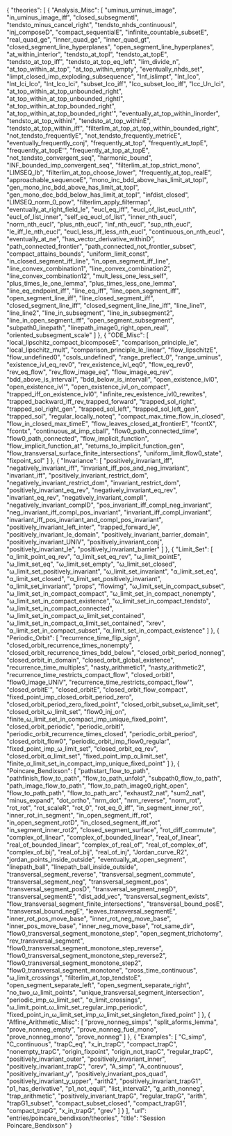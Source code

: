 {
    "theories": [
        {
            "Analysis_Misc": [
                "uminus_uminus_image",
                "in_uminus_image_iff",
                "closed_subsegmentI",
                "tendsto_minus_cancel_right",
                "tendsto_nhds_continuousI",
                "inj_composeD",
                "compact_sequentialE",
                "infinite_countable_subsetE",
                "real_quad_ge",
                "inner_quad_ge",
                "inner_quad_gt",
                "closed_segment_line_hyperplanes",
                "open_segment_line_hyperplanes",
                "at_within_interior",
                "tendsto_at_topI",
                "tendsto_at_topE",
                "tendsto_at_top_iff",
                "tendsto_at_top_eq_left",
                "lim_divide_n",
                "at_top_within_at_top",
                "at_top_within_empty",
                "eventually_nhds_set",
                "limpt_closed_imp_exploding_subsequence",
                "Inf_islimpt",
                "Int_Ico",
                "Int_Ici_Ico",
                "Int_Ico_Ici",
                "subset_Ico_iff",
                "Ico_subset_Ioo_iff",
                "Icc_Un_Ici",
                "at_top_within_at_top_unbounded_right",
                "at_top_within_at_top_unbounded_rightI",
                "at_top_within_at_top_bounded_right",
                "at_top_within_at_top_bounded_right'",
                "eventually_at_top_within_linorder",
                "tendsto_at_top_withinI",
                "tendsto_at_top_withinE",
                "tendsto_at_top_within_iff",
                "filterlim_at_top_at_top_within_bounded_right",
                "not_tendsto_frequentlyE",
                "not_tendsto_frequently_metricE",
                "eventually_frequently_conj",
                "frequently_at_top",
                "frequently_at_topE",
                "frequently_at_topE'",
                "frequently_at_top_at_topE",
                "not_tendsto_convergent_seq",
                "harmonic_bound",
                "INF_bounded_imp_convergent_seq",
                "filterlim_at_top_strict_mono",
                "LIMSEQ_lb",
                "filterlim_at_top_choose_lower",
                "frequently_at_top_realE",
                "approachable_sequenceE",
                "mono_inc_bdd_above_has_limit_at_topI",
                "gen_mono_inc_bdd_above_has_limit_at_topI",
                "gen_mono_dec_bdd_below_has_limit_at_topI",
                "infdist_closed",
                "LIMSEQ_norm_0_pow",
                "filterlim_apply_filtermap",
                "eventually_at_right_field_le",
                "eucl_eq_iff",
                "eucl_of_list_eucl_nth",
                "eucl_of_list_inner",
                "self_eq_eucl_of_list",
                "inner_nth_eucl",
                "norm_nth_eucl",
                "plus_nth_eucl",
                "inf_nth_eucl",
                "sup_nth_eucl",
                "le_iff_le_nth_eucl",
                "eucl_less_iff_less_nth_eucl",
                "continuous_on_nth_eucl",
                "eventually_at_ne",
                "has_vector_derivative_withinD",
                "path_connected_frontier",
                "path_connected_not_frontier_subset",
                "compact_attains_bounds",
                "uniform_limit_const",
                "in_closed_segment_iff_line",
                "in_open_segment_iff_line",
                "line_convex_combination1",
                "line_convex_combination2",
                "line_convex_combination12",
                "mult_less_one_less_self",
                "plus_times_le_one_lemma",
                "plus_times_less_one_lemma",
                "line_eq_endpoint_iff",
                "line_eq_iff",
                "line_open_segment_iff",
                "open_segment_line_iff",
                "line_closed_segment_iff",
                "closed_segment_line_iff",
                "closed_segment_line_line_iff",
                "line_line1",
                "line_line2",
                "line_in_subsegment",
                "line_in_subsegment2",
                "line_in_open_segment_iff",
                "open_segment_subsegment",
                "subpath0_linepath",
                "linepath_image0_right_open_real",
                "oriented_subsegment_scale"
            ]
        },
        {
            "ODE_Misc": [
                "local_lipschitz_compact_bicomposeE",
                "comparison_principle_le",
                "local_lipschitz_mult",
                "comparison_principle_le_linear",
                "flow_lipschitzE",
                "flow_undefined0",
                "csols_undefined",
                "range_preflect_0",
                "range_uminus",
                "existence_ivl_eq_rev0",
                "rev_existence_ivl_eq0",
                "flow_eq_rev0",
                "rev_eq_flow",
                "rev_flow_image_eq",
                "flow_image_eq_rev",
                "bdd_above_is_intervalI",
                "bdd_below_is_intervalI",
                "open_existence_ivl0",
                "open_existence_ivl'",
                "open_existence_ivl_on_compact",
                "trapped_iff_on_existence_ivl0",
                "infinite_rev_existence_ivl0_rewrites",
                "trapped_backward_iff_rev_trapped_forward",
                "trapped_sol_right",
                "trapped_sol_right_gen",
                "trapped_sol_left",
                "trapped_sol_left_gen",
                "trapped_sol",
                "regular_locally_noteq",
                "compact_max_time_flow_in_closed",
                "flow_in_closed_max_timeE",
                "flow_leaves_closed_at_frontierE",
                "fcontX",
                "fcontx",
                "continuous_at_imp_cball",
                "flow0_path_connected_time",
                "flow0_path_connected",
                "flow_implicit_function",
                "flow_implicit_function_at",
                "returns_to_implicit_function_gen",
                "flow_transversal_surface_finite_intersections",
                "uniform_limit_flow0_state",
                "fixpoint_sol"
            ]
        },
        {
            "Invariance": [
                "positively_invariant_iff",
                "negatively_invariant_iff",
                "invariant_iff_pos_and_neg_invariant",
                "invariant_iff",
                "positively_invariant_restrict_dom",
                "negatively_invariant_restrict_dom",
                "invariant_restrict_dom",
                "positively_invariant_eq_rev",
                "negatively_invariant_eq_rev",
                "invariant_eq_rev",
                "negatively_invariant_complI",
                "negatively_invariant_complD",
                "pos_invariant_iff_compl_neg_invariant",
                "neg_invariant_iff_compl_pos_invariant",
                "invariant_iff_compl_invariant",
                "invariant_iff_pos_invariant_and_compl_pos_invariant",
                "positively_invariant_left_inter",
                "trapped_forward_le",
                "positively_invariant_le_domain",
                "positively_invariant_barrier_domain",
                "positively_invariant_UNIV",
                "positively_invariant_conj",
                "positively_invariant_le",
                "positively_invariant_barrier"
            ]
        },
        {
            "Limit_Set": [
                "α_limit_point_eq_rev",
                "α_limit_set_eq_rev",
                "ω_limit_pointE",
                "ω_limit_set_eq",
                "ω_limit_set_empty",
                "ω_limit_set_closed",
                "ω_limit_set_positively_invariant",
                "ω_limit_set_invariant",
                "α_limit_set_eq",
                "α_limit_set_closed",
                "α_limit_set_positively_invariant",
                "α_limit_set_invariant",
                "props",
                "flowimg",
                "ω_limit_set_in_compact_subset",
                "ω_limit_set_in_compact_compact",
                "ω_limit_set_in_compact_nonempty",
                "ω_limit_set_in_compact_existence",
                "ω_limit_set_in_compact_tendsto",
                "ω_limit_set_in_compact_connected",
                "ω_limit_set_in_compact_ω_limit_set_contained",
                "ω_limit_set_in_compact_α_limit_set_contained",
                "xrev",
                "α_limit_set_in_compact_subset",
                "α_limit_set_in_compact_existence"
            ]
        },
        {
            "Periodic_Orbit": [
                "recurrence_time_flip_sign",
                "closed_orbit_recurrence_times_nonempty",
                "closed_orbit_recurrence_times_bdd_below",
                "closed_orbit_period_nonneg",
                "closed_orbit_in_domain",
                "closed_orbit_global_existence",
                "recurrence_time_multiples",
                "nasty_arithmetic1",
                "nasty_arithmetic2",
                "recurrence_time_restricts_compact_flow",
                "closed_orbitI",
                "flow0_image_UNIV",
                "recurrence_time_restricts_compact_flow'",
                "closed_orbitE'",
                "closed_orbitE",
                "closed_orbit_flow_compact",
                "fixed_point_imp_closed_orbit_period_zero",
                "closed_orbit_period_zero_fixed_point",
                "closed_orbit_subset_ω_limit_set",
                "closed_orbit_ω_limit_set",
                "flow0_inj_on",
                "finite_ω_limit_set_in_compact_imp_unique_fixed_point",
                "closed_orbit_periodic",
                "periodic_orbitI",
                "periodic_orbit_recurrence_times_closed",
                "periodic_orbit_period",
                "closed_orbit_flow0",
                "periodic_orbit_imp_flow0_regular",
                "fixed_point_imp_ω_limit_set",
                "closed_orbit_eq_rev",
                "closed_orbit_α_limit_set",
                "fixed_point_imp_α_limit_set",
                "finite_α_limit_set_in_compact_imp_unique_fixed_point"
            ]
        },
        {
            "Poincare_Bendixson": [
                "pathstart_flow_to_path",
                "pathfinish_flow_to_path",
                "flow_to_path_unfold",
                "subpath0_flow_to_path",
                "path_image_flow_to_path",
                "flow_to_path_image0_right_open",
                "flow_to_path_path",
                "flow_to_path_arc",
                "exhaust2_nat",
                "sum2_nat",
                "minus_expand",
                "dot_ortho",
                "nrm_dot",
                "nrm_reverse",
                "norm_rot",
                "rot_rot",
                "rot_scaleR",
                "rot_0",
                "rot_eq_0_iff",
                "in_segment_inner_rot",
                "inner_rot_in_segment",
                "in_open_segment_iff_rot",
                "in_open_segment_rotD",
                "in_closed_segment_iff_rot",
                "in_segment_inner_rot2",
                "closed_segment_surface",
                "rot_diff_commute",
                "complex_of_linear",
                "complex_of_bounded_linear",
                "real_of_linear",
                "real_of_bounded_linear",
                "complex_of_real_of",
                "real_of_complex_of",
                "complex_of_bij",
                "real_of_bij",
                "real_of_inj",
                "Jordan_curve_R2",
                "jordan_points_inside_outside",
                "eventually_at_open_segment",
                "linepath_ball",
                "linepath_ball_inside_outside",
                "transversal_segment_reverse",
                "transversal_segment_commute",
                "transversal_segment_neg",
                "transversal_segment_pos",
                "transversal_segment_posD",
                "transversal_segment_negD",
                "transversal_segmentE",
                "dist_add_vec",
                "transversal_segment_exists",
                "flow_transversal_segment_finite_intersections",
                "transversal_bound_posE",
                "transversal_bound_negE",
                "leaves_transversal_segmentE",
                "inner_rot_pos_move_base",
                "inner_rot_neg_move_base",
                "inner_pos_move_base",
                "inner_neg_move_base",
                "rot_same_dir",
                "flow0_transversal_segment_monotone_step",
                "open_segment_trichotomy",
                "rev_transversal_segment",
                "flow0_transversal_segment_monotone_step_reverse",
                "flow0_transversal_segment_monotone_step_reverse2",
                "flow0_transversal_segment_monotone_step2",
                "flow0_transversal_segment_monotone",
                "cross_time_continuous",
                "ω_limit_crossings",
                "filterlim_at_top_tendstoE",
                "open_segment_separate_left",
                "open_segment_separate_right",
                "no_two_ω_limit_points",
                "unique_transversal_segment_intersection",
                "periodic_imp_ω_limit_set",
                "α_limit_crossings",
                "ω_limit_point_ω_limit_set_regular_imp_periodic",
                "fixed_point_in_ω_limit_set_imp_ω_limit_set_singleton_fixed_point"
            ]
        },
        {
            "Affine_Arithmetic_Misc": [
                "prove_nonneg_simps",
                "split_aforms_lemma",
                "prove_nonneg_empty",
                "prove_nonneg_fuel_mono",
                "prove_nonneg_mono",
                "prove_nonneg"
            ]
        },
        {
            "Examples": [
                "C_simp",
                "C_continuous",
                "trapC_eq",
                "x_in_trapC",
                "compact_trapC",
                "nonempty_trapC",
                "origin_fixpoint",
                "origin_not_trapC",
                "regular_trapC",
                "positively_invariant_outer",
                "positively_invariant_inner",
                "positively_invariant_trapC",
                "crev",
                "A_simp",
                "A_continuous",
                "positively_invariant_y",
                "positively_invariant_pos_quad",
                "positively_invariant_y_upper",
                "arith2",
                "positively_invariant_trapG1",
                "p1_has_derivative",
                "p1_not_equil",
                "list_interval2",
                "g_arith_nonneg",
                "trap_arithmetic",
                "positively_invariant_trapG",
                "regular_trapG",
                "arith",
                "trapG1_subset",
                "compact_subset_closed",
                "compact_trapG1",
                "compact_trapG",
                "x_in_trapG",
                "grev"
            ]
        }
    ],
    "url": "entries/poincare_bendixson/theories",
    "title": "Session Poincare_Bendixson"
}